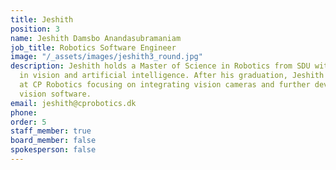 ```yaml
---
title: Jeshith
position: 3
name: Jeshith Damsbo Anandasubramaniam
job_title: Robotics Software Engineer
image: "/_assets/images/jeshith3_round.jpg"
description: Jeshith holds a Master of Science in Robotics from SDU with specialty
  in vision and artificial intelligence. After his graduation, Jeshith has been working
  at CP Robotics focusing on integrating vision cameras and further developing the
  vision software.
email: jeshith@cprobotics.dk
phone: 
order: 5
staff_member: true
board_member: false
spokesperson: false
---
```


